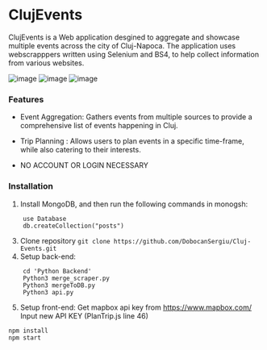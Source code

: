 
#  ClujEvents

ClujEvents is a Web application desgined to aggregate and showcase multiple events across the city of Cluj-Napoca. The application uses webscrapppers written using Selenium and BS4, to help collect information from various websites.

  ![image](https://github.com/user-attachments/assets/83887014-94b5-4910-9716-055d8c7b2013)
  ![image](https://github.com/user-attachments/assets/5377176c-bc1a-48c2-b60c-42766cf61d81)
  ![image](https://github.com/user-attachments/assets/6993e503-3bcd-4858-80ae-9d99266fe3c6)




###  Features

- Event Aggregation: Gathers events from multiple sources to provide a comprehensive list of events happening in Cluj.

- Trip Planning : Allows users to plan events in a specific time-frame, while also catering to their interests.

- NO ACCOUNT OR LOGIN NECESSARY

  

###  Installation

1. Install MongoDB, and then run the following commands in monogsh:
```
	use Database
	db.createCollection("posts")
```
3. Clone repository
	`git clone https://github.com/DobocanSergiu/Cluj-Events.git`
4. Setup back-end:
```
	cd 'Python Backend'
	Python3 merge_scraper.py
	Python3 mergeToDB.py
	Python3 api.py
```
5. Setup front-end:
Get mapbox api key from https://www.mapbox.com/
Input new API KEY (PlanTrip.js line 46)
```
npm install
npm start
```
	


